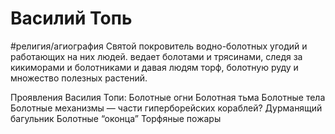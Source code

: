 # Василий Топь
#религия/агиография
Святой покровитель водно-болотных угодий и работающих на них людей. 
ведает болотами и трясинами, следя за кикиморами и болотниками и давая людям торф, болотную руду и множество полезных растений.

Проявления Василия Топи:
Болотные огни
Болотная тьма
Болотные тела
Болотные механизмы — части гиперборейских кораблей?
Дурманящий багульник
Болотные “оконца”
Торфяные пожары
